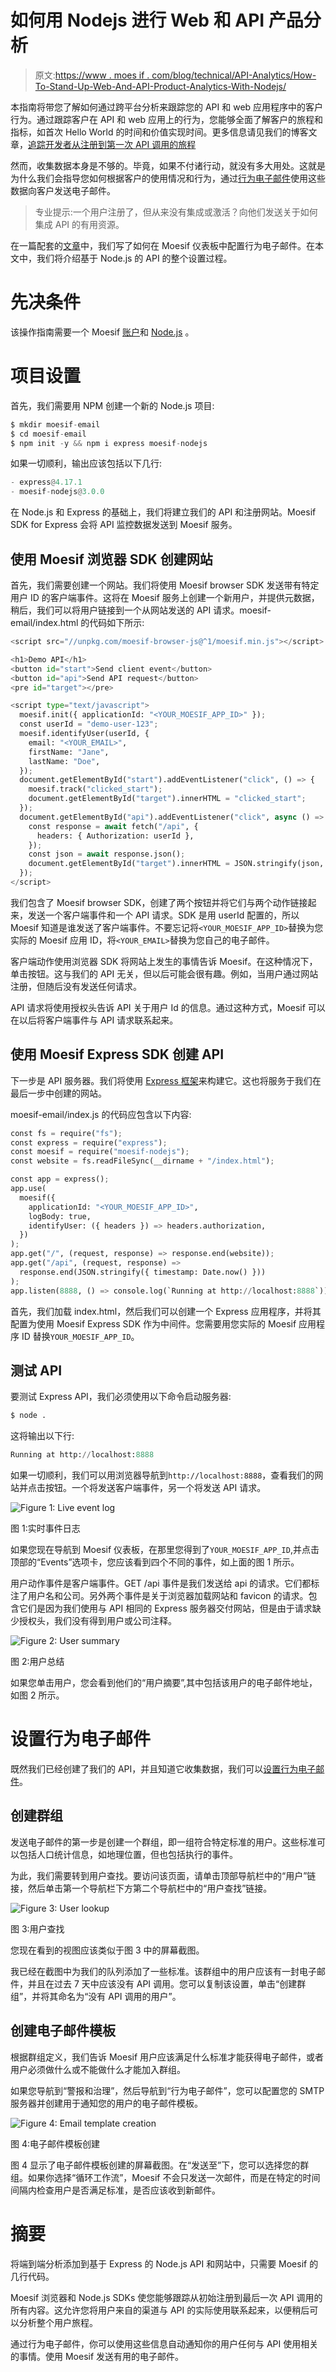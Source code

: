 # 如何用 Nodejs 进行 Web 和 API 产品分析

> 原文:[https://www . moes if . com/blog/technical/API-Analytics/How-To-Stand-Up-Web-And-API-Product-Analytics-With-Nodejs/](https://www.moesif.com/blog/technical/api-analytics/How-To-Stand-Up-Web-And-API-Product-Analytics-With-Nodejs/)

本指南将带您了解如何通过跨平台分析来跟踪您的 API 和 web 应用程序中的客户行为。通过跟踪客户在 API 和 web 应用上的行为，您能够全面了解客户的旅程和指标，如首次 Hello World 的时间和价值实现时间。更多信息请见我们的博客文章，[追踪开发者从注册到第一次 API 调用的旅程](/blog/api-product-management/developer-journey/Tracking-a-Developer's-Journey-From-Visiting-Documentation-Visit-to-First-API-Call/)

然而，收集数据本身是不够的。毕竟，如果不付诸行动，就没有多大用处。这就是为什么我们会指导您如何根据客户的使用情况和行为，通过[行为电子邮件](https://www.moesif.com/features/user-behavioral-emails)使用这些数据向客户发送电子邮件。

> 专业提示:一个用户注册了，但从来没有集成或激活？向他们发送关于如何集成 API 的有用资源。

在一篇配套的[文章](/blog/technical/behavioral-emails/How-To-Accelerate-API-Integration-with-Behavioral-Emails-and-Developer-Segmentation/)中，我们写了如何在 Moesif 仪表板中配置行为电子邮件。在本文中，我们将介绍基于 Node.js 的 API 的整个设置过程。

# 先决条件

该操作指南需要一个 Moesif [账户](https://www.moesif.com)和 [Node.js](https://nodejs.org/en/) 。

# 项目设置

首先，我们需要用 NPM 创建一个新的 Node.js 项目:

```py
$ mkdir moesif-email
$ cd moesif-email
$ npm init -y && npm i express moesif-nodejs 
```

如果一切顺利，输出应该包括以下几行:

```py
- express@4.17.1
- moesif-nodejs@3.0.0 
```

在 Node.js 和 Express 的基础上，我们将建立我们的 API 和注册网站。Moesif SDK for Express 会将 API 监控数据发送到 Moesif 服务。

## 使用 Moesif 浏览器 SDK 创建网站

首先，我们需要创建一个网站。我们将使用 Moesif browser SDK 发送带有特定用户 ID 的客户端事件。这将在 Moesif 服务上创建一个新用户，并提供元数据，稍后，我们可以将用户链接到一个从网站发送的 API 请求。moesif-email/index.html 的代码如下所示:

```py
<script src="//unpkg.com/moesif-browser-js@^1/moesif.min.js"></script>

<h1>Demo API</h1>
<button id="start">Send client event</button>
<button id="api">Send API request</button>
<pre id="target"></pre>

<script type="text/javascript">
  moesif.init({ applicationId: "<YOUR_MOESIF_APP_ID>" });
  const userId = "demo-user-123";
  moesif.identifyUser(userId, {
    email: "<YOUR_EMAIL>",
    firstName: "Jane",
    lastName: "Doe",
  });
  document.getElementById("start").addEventListener("click", () => {
    moesif.track("clicked_start");
    document.getElementById("target").innerHTML = "clicked_start";
  });
  document.getElementById("api").addEventListener("click", async () => {
    const response = await fetch("/api", {
      headers: { Authorization: userId },
    });
    const json = await response.json();
    document.getElementById("target").innerHTML = JSON.stringify(json, null, 2);
  });
</script> 
```

我们包含了 Moesif browser SDK，创建了两个按钮并将它们与两个动作链接起来，发送一个客户端事件和一个 API 请求。SDK 是用 userId 配置的，所以 Moesif 知道是谁发送了客户端事件。不要忘记将`<YOUR_MOESIF_APP_ID>`替换为您实际的 Moesif 应用 ID，将`<YOUR_EMAIL>`替换为您自己的电子邮件。

客户端动作使用浏览器 SDK 将网站上发生的事情告诉 Moesif。在这种情况下，单击按钮。这与我们的 API 无关，但以后可能会很有趣。例如，当用户通过网站注册，但随后没有发送任何请求。

API 请求将使用授权头告诉 API 关于用户 Id 的信息。通过这种方式，Moesif 可以在以后将客户端事件与 API 请求联系起来。

## 使用 Moesif Express SDK 创建 API

下一步是 API 服务器。我们将使用 [Express 框架](https://expressjs.com/)来构建它。这也将服务于我们在最后一步中创建的网站。

moesif-email/index.js 的代码应包含以下内容:

```py
const fs = require("fs");
const express = require("express");
const moesif = require("moesif-nodejs");
const website = fs.readFileSync(__dirname + "/index.html");

const app = express();
app.use(
  moesif({
    applicationId: "<YOUR_MOESIF_APP_ID>",
    logBody: true,
    identifyUser: ({ headers }) => headers.authorization,
  })
);
app.get("/", (request, response) => response.end(website));
app.get("/api", (request, response) =>
  response.end(JSON.stringify({ timestamp: Date.now() }))
);
app.listen(8888, () => console.log(`Running at http://localhost:8888`)); 
```

首先，我们加载 index.html，然后我们可以创建一个 Express 应用程序，并将其配置为使用 Moesif Express SDK 作为中间件。您需要用您实际的 Moesif 应用程序 ID 替换`YOUR_MOESIF_APP_ID`。

## 测试 API

要测试 Express API，我们必须使用以下命令启动服务器:

```py
$ node . 
```

这将输出以下行:

```py
Running at http://localhost:8888 
```

如果一切顺利，我们可以用浏览器导航到`http://localhost:8888`，查看我们的网站并点击按钮。一个将发送客户端事件，另一个将发送 API 请求。

![Figure 1: Live event log](img/10afb61b5f4c436c1b90f0c927fb1a92.png)

图 1:实时事件日志

如果您现在导航到 Moesif 仪表板，在那里您得到了`YOUR_MOESIF_APP_ID`,并点击顶部的“Events”选项卡，您应该看到四个不同的事件，如上面的图 1 所示。

用户动作事件是客户端事件。GET /api 事件是我们发送给 api 的请求。它们都标注了用户名和公司。另外两个事件是关于浏览器加载网站和 favicon 的请求。包含它们是因为我们使用与 API 相同的 Express 服务器交付网站，但是由于请求缺少授权头，我们没有得到用户或公司注释。

![Figure 2: User summary](img/408f5b9e36893ce75c0449c1a14da131.png)

图 2:用户总结

如果您单击用户，您会看到他们的“用户摘要”,其中包括该用户的电子邮件地址，如图 2 所示。

# 设置行为电子邮件

既然我们已经创建了我们的 API，并且知道它收集数据，我们可以[设置行为电子邮件](https://www.moesif.com/docs/behavioral-emails/creating-email-templates/)。

## 创建群组

发送电子邮件的第一步是创建一个群组，即一组符合特定标准的用户。这些标准可以包括人口统计信息，如地理位置，但也包括执行的事件。

为此，我们需要转到用户查找。要访问该页面，请单击顶部导航栏中的“用户”链接，然后单击第一个导航栏下方第二个导航栏中的“用户查找”链接。

![Figure 3: User lookup](img/d3e429a7438649a1416a3c0f74670db8.png)

图 3:用户查找

您现在看到的视图应该类似于图 3 中的屏幕截图。

我已经在截图中为我们的队列添加了一些标准。该群组中的用户应该有一封电子邮件，并且在过去 7 天中应该没有 API 调用。您可以复制该设置，单击“创建群组”，并将其命名为“没有 API 调用的用户”。

## 创建电子邮件模板

根据群组定义，我们告诉 Moesif 用户应该满足什么标准才能获得电子邮件，或者用户必须做什么或不能做什么才能加入群组。

如果您导航到“警报和治理”，然后导航到“行为电子邮件”，您可以配置您的 SMTP 服务器并创建用于通知您的用户的电子邮件模板。

![Figure 4: Email template creation](img/6db9a2d0d0f10e0ad56136eb35f60e85.png)

图 4:电子邮件模板创建

图 4 显示了电子邮件模板创建的屏幕截图。在“发送至”下，您可以选择您的群组。如果你选择“循环工作流”，Moesif 不会只发送一次邮件，而是在特定的时间间隔内检查用户是否满足标准，是否应该收到新邮件。

# 摘要

将端到端分析添加到基于 Express 的 Node.js API 和网站中，只需要 Moesif 的几行代码。

Moesif 浏览器和 Node.js SDKs 使您能够跟踪从初始注册到最后一次 API 调用的所有内容。这允许您将用户来自的渠道与 API 的实际使用联系起来，以便稍后可以分析整个用户旅程。

通过行为电子邮件，你可以使用这些信息自动通知你的用户任何与 API 使用相关的事情。使用 Moesif 发送有用的电子邮件。
